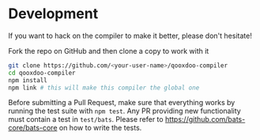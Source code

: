 # Development

If you want to hack on the compiler to make it better, please don't hesitate!

Fork the repo on GitHub and then clone a copy to work with it
 
```bash
git clone https://github.com/<your-user-name>/qooxdoo-compiler
cd qooxdoo-compiler
npm install
npm link # this will make this compiler the global one
```

Before submitting a Pull Request, make sure that everything works by running the
test suite with `npm test`. Any PR providing new functionality must contain a 
test in `test/bats`. Please refer to https://github.com/bats-core/bats-core on
how to write the tests.
 
